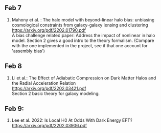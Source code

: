 ## Feb 7
1. Mahony et al. :  The halo model with beyond-linear halo bias: unbiasing cosmological constraints from galaxy-galaxy lensing and clustering \
https://arxiv.org/pdf/2202.01790.pdf \
A bias challenge related paper: Address the impact of nonlinear in halo model. Section 2 gives a good intro to the theory formalism.
(Compare with the one implemented in the project, see if that one account for 'assembly bias')

## Feb 8
1. Li et al.: The Effect of Adiabatic Compression on Dark Matter Halos and the Radial Acceleration Relation \
https://arxiv.org/pdf/2202.03421.pdf \
Section 2 basic theory for galaxy modeling.

## Feb 9:
1. Lee et al. 2022: Is Local H0 At Odds With Dark Energy EFT? \
https://arxiv.org/pdf/2202.03906.pdf
